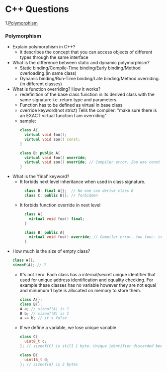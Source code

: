 # C++ Questions

1.[Polymorphism](#poly)

### <a name="poly">Polymorphism
  
  * Explain polymorphism in C++?
    - it describes the concept that you can access objects of different types through the same interface
  * What is the difference between static and dynamic polymorphism?
    - Static binding/Compile-Time binding/Early binding/Method overloading.(in same class)
    - Dynamic binding/Run-Time binding/Late binding/Method overriding.(in different classes)
  * What is function overriding? How it works?
    - redefinition of the base class function in its derived class with the same signature i.e. return type and parameters.
    - Function has to be defined as virtual in base class
    - override keyword(not strict) Tells the compiler: "make sure there is an EXACT virtual function I am overriding"
    - sample:
      ```c++
      class A{
        virtual void foo();
        virtual void zoo() const;
      }

      class B: public A{
        virtual void foo() override;
        virtual void zoo() override; // Compiler error. Zoo was const
      }
      ```
  * What is the 'final' keyword?
    - It forbids next level inheritance when used in class signature.
      ```c++
        class B: final A{};  // No one can derive class B
        class C: public B{}; // forbidden
      ```
    - It forbids function override in next level
      ```c++
        class A{
          virtual void foo() final;
        }
  
        class B: public A{
          virtual void foo() override; // Compiler error. foo func. is guarded
        }
      ```
  * How much is the size of empty class?
    ```c++
    class A{};
    sizeof(A); // ?
    ```
    - It's not zero. Each class has a internal/secret unique identifier that used for unique address identification and equality checking. For example these classes has no variable however they are not equal and minumum 1 byte is allocated on memory to store them.
      ```c++
      class A{};
      class B{};
      A a; // sizeof(A) is 1
      B b; // sizeof(B) is 1
      a == b; // it's false
      ```
    - If we define a variable, we lose unique variable
      ```c++
      class C{
        uint8_t c;
      }; // sizeof(C) is still 1 byte. Unique identifier discarded because of internal member
  
      class D{
        uint16_t d;
      }; // sizeof(d) is 2 bytes
      ```
